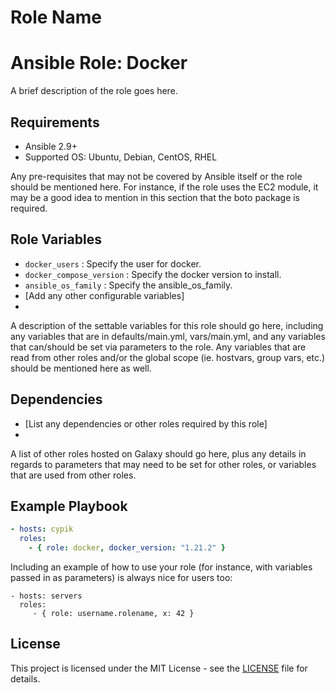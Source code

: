 Role Name
=========
# Ansible Role: Docker

A brief description of the role goes here.

Requirements
------------
- Ansible 2.9+
- Supported OS: Ubuntu, Debian, CentOS, RHEL

Any pre-requisites that may not be covered by Ansible itself or the role should be mentioned here. For instance, if the role uses the EC2 module, it may be a good idea to mention in this section that the boto package is required.

Role Variables
--------------
- `docker_users` : Specify the user for docker.
- `docker_compose_version` : Specify the docker version to install.
- `ansible_os_family` : Specify the ansible_os_family.
- [Add any other configurable variables]
- 
A description of the settable variables for this role should go here, including any variables that are in defaults/main.yml, vars/main.yml, and any variables that can/should be set via parameters to the role. Any variables that are read from other roles and/or the global scope (ie. hostvars, group vars, etc.) should be mentioned here as well.

Dependencies
------------
- [List any dependencies or other roles required by this role]
- 
A list of other roles hosted on Galaxy should go here, plus any details in regards to parameters that may need to be set for other roles, or variables that are used from other roles.

Example Playbook
----------------

```yaml
- hosts: cypik
  roles:
    - { role: docker, docker_version: "1.21.2" }

```

Including an example of how to use your role (for instance, with variables passed in as parameters) is always nice for users too:

    - hosts: servers
      roles:
         - { role: username.rolename, x: 42 }

License
-------
This project is licensed under the MIT License - see the [LICENSE](https://github.com/cypik/ansible-role-docker/blob/master/LICENSE) file for details.
